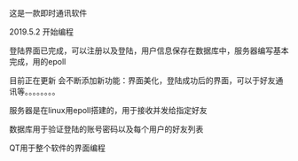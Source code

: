 这是一款即时通讯软件


2019.5.2 开始编程


登陆界面已完成，可以注册以及登陆，用户信息保存在数据库中，服务器编写基本完成，用的epoll


目前正在更新 会不断添加新功能：界面美化，登陆成功后的界面，可以于好友通讯等。。。。。。。。


服务器是在linux用epoll搭建的，用于接收并发给指定好友


数据库用于验证登陆的账号密码以及每个用户的好友列表


QT用于整个软件的界面编程
